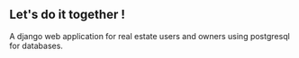 ## Let's do it together !
A django web application for real estate users and owners using postgresql for databases.
